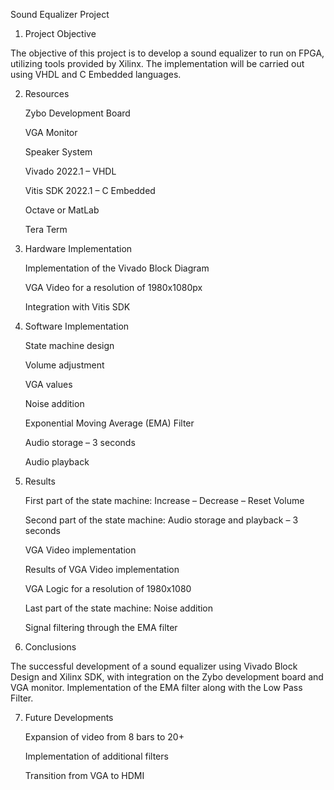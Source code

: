 Sound Equalizer Project
1. Project Objective

The objective of this project is to develop a sound equalizer to run on FPGA, utilizing tools provided by Xilinx. The implementation will be carried out using VHDL and C Embedded languages.

2. Resources

    Zybo Development Board
   
    VGA Monitor
   
    Speaker System
   
    Vivado 2022.1 – VHDL
   
    Vitis SDK 2022.1 – C Embedded
   
    Octave or MatLab
   
    Tera Term

4. Hardware Implementation

    Implementation of the Vivado Block Diagram
   
    VGA Video for a resolution of 1980x1080px
   
    Integration with Vitis SDK

6. Software Implementation

    State machine design
   
    Volume adjustment

    VGA values
   
    Noise addition
   
    Exponential Moving Average (EMA) Filter
   
    Audio storage – 3 seconds
   
    Audio playback

8. Results

    First part of the state machine: Increase – Decrease – Reset Volume
   
    Second part of the state machine: Audio storage and playback – 3 seconds
   
    VGA Video implementation
   
    Results of VGA Video implementation
   
    VGA Logic for a resolution of 1980x1080
   
    Last part of the state machine: Noise addition
   
    Signal filtering through the EMA filter

10. Conclusions

The successful development of a sound equalizer using Vivado Block Design and Xilinx SDK, with integration on the Zybo development board and VGA monitor. Implementation of the EMA filter along with the Low Pass Filter.

7. Future Developments

    Expansion of video from 8 bars to 20+
   
    Implementation of additional filters
   
    Transition from VGA to HDMI
